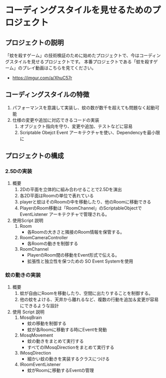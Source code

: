 # コーディングスタイルを見せるためのプロジェクト
## プロジェクトの説明
「蚊を殺すゲーム」の技術検証のために始めたプロジェクトで、今はコーディングスタイルを見せるプロジェクトです。
本番プロジェクトである「蚊を殺すゲーム」のプレイ動画はこちらを見てください。
- https://imgur.com/a/XhuC57r

## コーディングスタイルの特徴
1. パフォーマンスを意識して実装し、蚊の数が数千を超えても問題なく起動可能
2. 仕様の変更や追加に対応できるコードの実装
    1. オブジェクト指向を守り、変更や追加、テストなどに容易
    2. Scriptable Obejct Event アーキテクチャを使い、Dependencyを最小限に

## プロジェクトの構成
### 2.5Dの実装
1. 概要
    1. 2Dの平面を立体的に組み合わせることで2.5Dを演出
    2. 各2D平面はRoomの単位で表れている
    3. playerと蚊はそのRoomの中を移動したり、他のRoomに移動できる
    4. PlayerのRoom移動は「RoomChannel」のScriptableObjectでEventListener アーキテクチャで管理される。
2. 使用Script 説明
    1. Room 
        - 各Roomの大きさと隣接のRoom情報を保管する。
    2. RoomCameraController
        - 各Roomの動きを制御する
    3. RoomChannel
        - PlayerのRoom間の移動をEvent形式で伝える。
        - 拡張性と独立性を保つための SO Event Systemを使用
### 蚊の動きの実装
1. 概要
    1. 蚊が自由にRoomを移動したり、空間に出たりすることを制御する。
    2. 他の蚊をよける、天井から離れるなど、複数の行動を追加＆変更が容易にできるような設計
2. 使用 Script 説明
    1. MosqBrain 
        - 蚊の移動を制御する
        - 蚊が各Roomに移動する時にEventを発動
    2. MosqMovement 
        - 蚊の動きをまとめて実行する
        - すべてのIMosqDirectionをまとめて実行する
    3. IMosqDirection 
        - 細かい蚊の動きを実装するクラスにつける
    5. IRoomEventListener 
        - 蚊がRoomに移動するEventの管理
